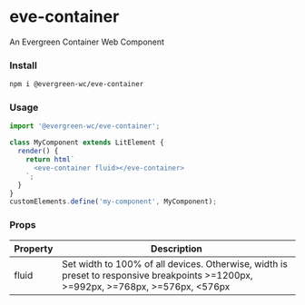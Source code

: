# eve-container

An Evergreen Container Web Component

### Install

```bash
npm i @evergreen-wc/eve-container
```

### Usage

```js
import '@evergreen-wc/eve-container';

class MyComponent extends LitElement {
  render() {
    return html`
      <eve-container fluid></eve-container>
    `;
  }
}
customElements.define('my-component', MyComponent);
```

### Props

| Property | Description |
| -------- | ----------- |
| fluid | Set width to 100% of all devices. Otherwise, width is preset to responsive breakpoints >=1200px, >=992px, >=768px, >=576px, <576px |

